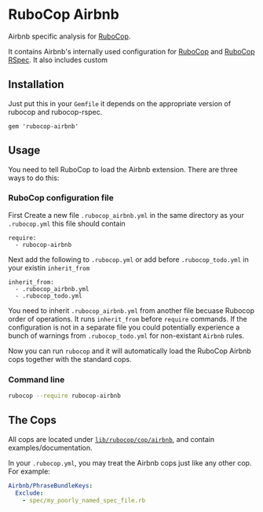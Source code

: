 # RuboCop Airbnb

Airbnb specific analysis for [RuboCop](https://github.com/bbatsov/rubocop).

It contains Airbnb's internally used configuration for
[RuboCop](https://github.com/bbatsov/rubocop) and
[RuboCop RSpec](https://github.com/backus/rubocop-rspec). It also includes custom

## Installation

Just put this in your `Gemfile` it depends on the appropriate version of rubocop and rubocop-rspec.

```
gem 'rubocop-airbnb'
```

## Usage

You need to tell RuboCop to load the Airbnb extension. There are three
ways to do this:

### RuboCop configuration file
First Create a new file `.rubocop_airbnb.yml` in the same directory as your `.rubocop.yml`
this file should contain
```
require:
  - rubocop-airbnb
```

Next add the following to `.rubocop.yml`
or add before `.rubocop_todo.yml` in your existin `inherit_from`

```
inherit_from:
  - .rubocop_airbnb.yml
  - .rubocop_todo.yml
```

You need to inherit `.rubocop_airbnb.yml` from another file becuase Rubocop order of operations.
It runs `inherit_from` before `require` commands. If the configuration is not in a separate file
you could potentially experience a bunch of warnings from `.rubocop_todo.yml` for non-existant
`Airbnb` rules.

Now you can run `rubocop` and it will automatically load the RuboCop Airbnb
cops together with the standard cops.

### Command line

```bash
rubocop --require rubocop-airbnb
```

## The Cops

All cops are located under
[`lib/rubocop/cop/airbnb`](lib/rubocop/cop/airbnb), and contain
examples/documentation.

In your `.rubocop.yml`, you may treat the Airbnb cops just like any other
cop. For example:

```yaml
Airbnb/PhraseBundleKeys:
  Exclude:
    - spec/my_poorly_named_spec_file.rb
```

